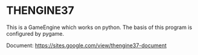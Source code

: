 # THENGINE37
This is a GameEngine which works on python. The basis of this program is configured by pygame.

Document: https://sites.google.com/view/thengine37-document
